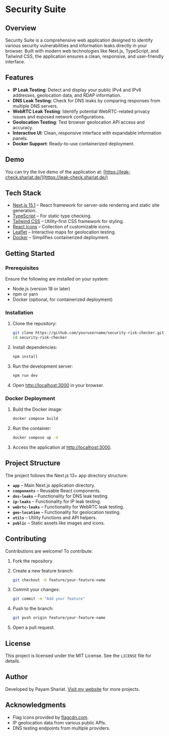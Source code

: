 # Security Suite

## Overview

Security Suite is a comprehensive web application designed to identify various security vulnerabilities and information leaks directly in your browser. Built with modern web technologies like Next.js, TypeScript, and Tailwind CSS, the application ensures a clean, responsive, and user-friendly interface.

## Features

- **IP Leak Testing**: Detect and display your public IPv4 and IPv6 addresses, geolocation data, and RDAP information.
- **DNS Leak Testing**: Check for DNS leaks by comparing responses from multiple DNS servers.
- **WebRTC Leak Testing**: Identify potential WebRTC-related privacy issues and exposed network configurations.
- **Geolocation Testing**: Test browser geolocation API access and accuracy.
- **Interactive UI**: Clean, responsive interface with expandable information panels.
- **Docker Support**: Ready-to-use containerized deployment.

## Demo

You can try the live demo of the application at: [https://leak-check.shariat.de/](https://leak-check.shariat.de/)

## Tech Stack

- [Next.js 15.1](https://nextjs.org/) – React framework for server-side rendering and static site generation.
- [TypeScript](https://www.typescriptlang.org/) – For static type checking.
- [Tailwind CSS](https://tailwindcss.com/) – Utility-first CSS framework for styling.
- [React Icons](https://react-icons.github.io/react-icons/) – Collection of customizable icons.
- [Leaflet](https://leafletjs.com/) – Interactive maps for geolocation testing.
- [Docker](https://www.docker.com/) – Simplifies containerized deployment.

## Getting Started

### Prerequisites

Ensure the following are installed on your system:

- Node.js (version 18 or later)
- npm or yarn
- Docker (optional, for containerized deployment)

### Installation

1. Clone the repository:

   ```bash
   git clone https://github.com/yourusername/security-risk-checker.git
   cd security-risk-checker
   ```

2. Install dependencies:

   ```bash
   npm install
   ```

3. Run the development server:

   ```bash
   npm run dev
   ```

4. Open [http://localhost:3000](http://localhost:3000) in your browser.

### Docker Deployment

1. Build the Docker image:

   ```bash
   docker compose build
   ```

2. Run the container:

   ```bash
   docker compose up -d
   ```

3. Access the application at [http://localhost:3000](http://localhost:3000).

## Project Structure

The project follows the Next.js 13+ app directory structure:

- **`app`** – Main Next.js application directory.
- **`components`** – Reusable React components.
- **`dns-leaks`** – Functionality for DNS leak testing.
- **`ip-leaks`** – Functionality for IP leak testing.
- **`webrtc-leaks`** – Functionality for WebRTC leak testing.
- **`geo-location`** – Functionality for geolocation testing.
- **`utils`** – Utility functions and API helpers.
- **`public`** – Static assets like images and icons.

## Contributing

Contributions are welcome! To contribute:

1. Fork the repository.
2. Create a new feature branch:

   ```bash
   git checkout -b feature/your-feature-name
   ```

3. Commit your changes:

   ```bash
   git commit -m "Add your feature"
   ```

4. Push to the branch:

   ```bash
   git push origin feature/your-feature-name
   ```

5. Open a pull request.

## License

This project is licensed under the MIT License. See the `LICENSE` file for details.

## Author

Developed by Payam Shariat. [Visit my website](https://shariat.de) for more projects.

## Acknowledgments

- Flag icons provided by [flagcdn.com](https://flagcdn.com).
- IP geolocation data from various public APIs.
- DNS testing endpoints from multiple providers.
